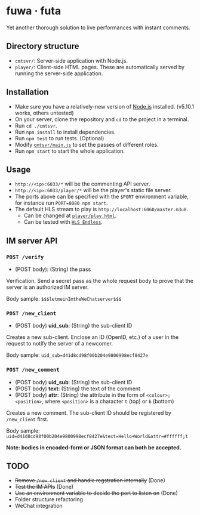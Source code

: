fuwa · futa
===========

Yet another thorough solution to live performances with instant comments.

## Directory structure

* `cmtsvr/`: Server-side application with Node.js.
* `player/`: Client-side HTML pages. These are automatically served by running the server-side application.

## Installation

* Make sure you have a relatively-new version of [Node.js](http://nodejs.org/) installed. (v5.10.1 works, others untested)
* On your server, clone the repository and `cd` to the project in a terminal.
* Run `cd ./cmtsvr`.
* Run `npm install` to install dependencies.
* Run `npm test` to run tests. (Optional)
* Modify [`cmtsvr/main.js`](cmtsvr/main.js) to set the passes of different roles.
* Run `npm start` to start the whole application.

## Usage

* `http://<ip>:6033/*` will be the commenting API server.
* `http://<ip>:6033/player/*` will be the player's static file server.
* The ports above can be specified with the `$PORT` environment variable, for instance run `PORT=8080 npm start`.
* The default HLS stream to play is `http://localhost:6060/master.m3u8`.
    - Can be changed at [`player/play.html`](player/play.html).
    - Can be tested with [`HLS Endless`](https://github.com/dayvson/hls-endless).

## IM server API

### `POST /verify`
- (POST body): (String) the pass

Verification. Send a secret pass as the whole request body to prove that the server is an authorized IM server.

Body sample: `$$$letmeinImtheWeChatserver$$$`

### `POST /new_client`
- (POST body) **uid_sub**: (String) the sub-client ID

Creates a new sub-client. Enclose an ID (OpenID, etc.) of a user in the request to notify the server of a newcomer.

Body sample: `uid_sub=d41d8cd98f00b204e9800998ecf8427e`

### `POST /new_comment`
- (POST body) **uid_sub**: (String) the sub-client ID
- (POST body) **text**: (String) the text of the comment
- (POST body) **attr**: (String) the attribute in the form of `<colour>;<position>`, where `<position>` is a character `t` (top) or `b` (bottom)

Creates a new comment. The sub-client ID should be registered by `/new_client` first.

Body sample: `uid=d41d8cd98f00b204e9800998ecf8427e&text=Hello+World&attr=#ffffff;t`

**Note: bodies in encoded-form or JSON format can both be accepted.**

## TODO

* ~~Remove `/new_client` and handle regstration internally~~ (Done)
* ~~Test the IM APIs~~ (Done)
* ~~Use an environment variable to decide the port to listen on~~ (Done)
* Folder structure refactoring
* WeChat integration
